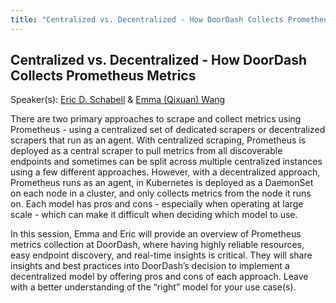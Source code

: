```yaml
---
title: "Centralized vs. Decentralized - How DoorDash Collects Prometheus Metrics"
---
```


## Centralized vs. Decentralized - How DoorDash Collects Prometheus Metrics

Speaker(s): [Eric D. Schabell](../../speakers/eric-d-schabell) & [Emma (Qixuan) Wang](../../speakers/emma-(qixuan)-wang)

There are two primary approaches to scrape and collect metrics using Prometheus - using a centralized set of dedicated scrapers or decentralized scrapers that run as an agent. With centralized scraping, Prometheus is deployed as a central scraper to pull metrics from all discoverable endpoints and sometimes can be split across multiple centralized instances using a few different approaches. However, with a decentralized approach, Prometheus runs as an agent, in Kubernetes is deployed as a DaemonSet on each node in a cluster, and only collects metrics from the node it runs on. Each model has pros and cons - especially when operating at large scale - which can make it difficult when deciding which model to use.  

In this session, Emma and Eric will provide an overview of Prometheus metrics collection at DoorDash, where having highly reliable resources, easy endpoint discovery, and real-time insights is critical. They will share insights and best practices into DoorDash’s decision to implement a decentralized model by offering pros and cons of each approach. Leave with a better understanding of the “right” model for your use case(s).
